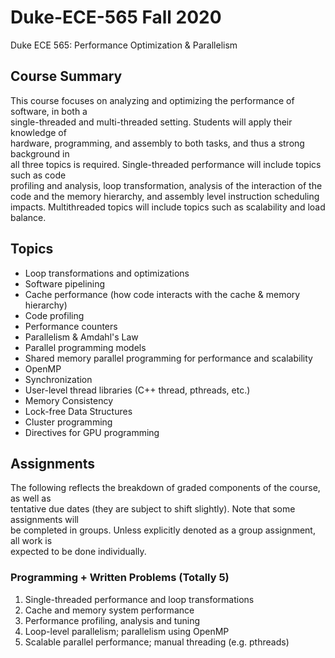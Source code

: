 # Duke-ECE-565 Fall 2020
Duke ECE 565: Performance	Optimization & Parallelism 

## Course	Summary
This	course	focuses	on	analyzing	and	optimizing	the	performance	of	software,	in	both	a	
single-threaded	and	multi-threaded	setting.	Students	will	apply	their	knowledge	of	
hardware,	programming,	and	assembly	to	both	tasks,	and	thus	a	strong	background	in	
all	three	topics	is	required.	Single-threaded	performance	will	include	topics	such	as	code	
profiling	and	analysis,	loop	transformation,	analysis	of	the	interaction	of	the	code	and	
the	memory	hierarchy,	and	assembly	level	instruction	scheduling	impacts.	Multithreaded	topics	will	include	topics	such	as	scalability	and	load	balance.

## Topics
- Loop	transformations	and	optimizations
- Software	pipelining
- Cache	performance	(how	code	interacts	with	the	cache	&	memory	hierarchy)
- Code	profiling
- Performance	counters
- Parallelism	&	Amdahl's	Law
- Parallel	programming	models
- Shared	memory	parallel	programming	for	performance	and	scalability
- OpenMP
- Synchronization
- User-level	thread	libraries	(C++	thread,	pthreads,	etc.)
- Memory	Consistency
- Lock-free	Data	Structures
- Cluster	programming
- Directives	for	GPU	programming

## Assignments
The	following	reflects the	breakdown	of	graded	components	of	the	course,	as	well	as	
tentative	due	dates	(they	are	subject	to	shift	slightly).		Note	that	some	assignments	will	
be	completed	in	groups.		Unless	explicitly	denoted	as	a	group	assignment,	all	work	is	
expected	to	be	done	individually.
### Programming	+	Written	Problems	(Totally 5)
1. Single-threaded	performance	and	loop	transformations
2. Cache	and	memory	system	performance
3. Performance	profiling,	analysis	and	tuning
4. Loop-level	parallelism;	parallelism	using	OpenMP
5. Scalable	parallel	performance;	manual	threading	(e.g.	pthreads)
